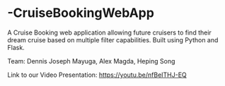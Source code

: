 # -CruiseBookingWebApp
A Cruise Booking web application allowing future cruisers to find their dream cruise based on multiple filter capabilities. Built using Python and Flask.

Team: Dennis Joseph Mayuga, Alex Magda, Heping Song

Link to our Video Presentation: https://youtu.be/nfBeITHJ-EQ
